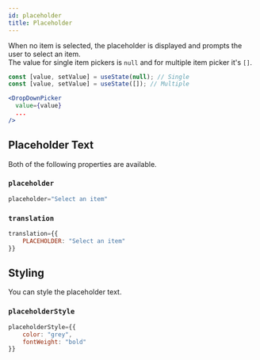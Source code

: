 ```yaml
---
id: placeholder
title: Placeholder
---
```


When no item is selected, the placeholder is displayed and prompts the user to select an item.  
The value for single item pickers is `null` and for multiple item picker it's `[]`.

```jsx
const [value, setValue] = useState(null); // Single
const [value, setValue] = useState([]); // Multiple

<DropDownPicker
  value={value}
  ...
/>
```

## Placeholder Text
Both of the following properties are available.

### `placeholder`
```jsx
placeholder="Select an item"
```

### `translation`
```jsx
translation={{
    PLACEHOLDER: "Select an item"
}}
```

## Styling
You can style the placeholder text.

### `placeholderStyle`
```jsx
placeholderStyle={{
    color: "grey",
    fontWeight: "bold"
}}
```
